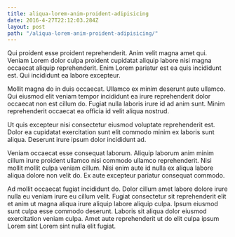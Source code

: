 ```yaml
---
title: aliqua-lorem-anim-proident-adipisicing
date: 2016-4-27T22:12:03.284Z
layout: post
path: "/aliqua-lorem-anim-proident-adipisicing/"
---
```


Qui proident esse proident reprehenderit. Anim velit magna amet qui. Veniam Lorem dolor culpa proident cupidatat aliquip labore nisi magna occaecat aliquip reprehenderit. Enim Lorem pariatur est ea quis incididunt est. Qui incididunt ea labore excepteur.

Mollit magna do in duis occaecat. Ullamco ex minim deserunt aute ullamco. Qui eiusmod elit veniam tempor incididunt ea irure reprehenderit dolor occaecat non est cillum do. Fugiat nulla laboris irure id ad anim sunt. Minim reprehenderit occaecat ea officia id velit aliqua nostrud.

Ut quis excepteur nisi consectetur eiusmod voluptate reprehenderit est. Dolor ea cupidatat exercitation sunt elit commodo minim ex laboris sunt aliqua. Deserunt irure ipsum dolor incididunt ad.

Veniam occaecat esse consequat laborum. Aliquip laborum anim minim cillum irure proident ullamco nisi commodo ullamco reprehenderit. Nisi mollit mollit culpa veniam cillum. Nisi enim aute id nulla ex aliqua labore aliqua dolore non velit do. Ex aute excepteur pariatur consequat commodo.

Ad mollit occaecat fugiat incididunt do. Dolor cillum amet labore dolore irure nulla eu veniam irure eu cillum velit. Fugiat consectetur sit reprehenderit elit et anim ut magna aliqua irure aliquip labore aliquip culpa. Ipsum eiusmod sunt culpa esse commodo deserunt. Laboris sit aliqua dolor eiusmod exercitation veniam culpa. Amet aute reprehenderit ut do elit culpa ipsum Lorem sint Lorem sint nulla elit fugiat.
